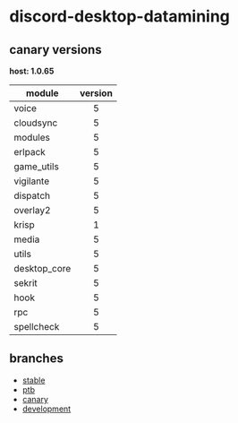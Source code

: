 # discord-desktop-datamining

## canary versions

**host: 1.0.65**

| module | version |
| ------ | :-----: |
| voice | 5 |
| cloudsync | 5 |
| modules | 5 |
| erlpack | 5 |
| game_utils | 5 |
| vigilante | 5 |
| dispatch | 5 |
| overlay2 | 5 |
| krisp | 1 |
| media | 5 |
| utils | 5 |
| desktop_core | 5 |
| sekrit | 5 |
| hook | 5 |
| rpc | 5 |
| spellcheck | 5 |

## branches

- [stable](https://github.com/OpenAsar/discord-desktop-datamining/tree/stable)
- [ptb](https://github.com/OpenAsar/discord-desktop-datamining/tree/ptb)
- [canary](https://github.com/OpenAsar/discord-desktop-datamining/tree/canary)
- [development](https://github.com/OpenAsar/discord-desktop-datamining/tree/development)